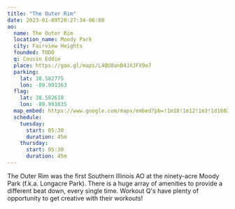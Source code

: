```yaml
---
title: "The Outer Rim"
date: 2023-01-09T20:27:34-06:00
ao:
  name: The Outer Rim
  location_name: Moody Park
  city: Fairview Heights
  founded: TODO
  q: Cousin Eddie
  place: https://goo.gl/maps/L4QU8anB4JXJFX9o7
  parking:
    lat: 38.582775
    lon: -89.991363
  flag:
    lat: 38.582618
    lon: -89.991035
  map_embed: https://www.google.com/maps/embed?pb=!1m18!1m12!1m3!1d1602.0807840331947!2d-89.98994065869698!3d38.58261799999999!2m3!1f0!2f0!3f0!3m2!1i1024!2i768!4f13.1!3m3!1m2!1s0!2zMzjCsDM0JzU3LjQiTiA4OcKwNTknMjcuNyJX!5e1!3m2!1sen!2sus!4v1673557091879!5m2!1sen!2sus
  schedule:
    tuesday:
      start: 05:30
      duration: 45m
    thursday:
      start: 05:30
      duration: 45m
---
```

The Outer Rim was the first Southern Illinois AO at the ninety-acre Moody Park (f.k.a. Longacre Park).
There is a huge array of amenities to provide a different beat down, every single time.
Workout Q's have plenty of opportunity to get creative with their workouts!
